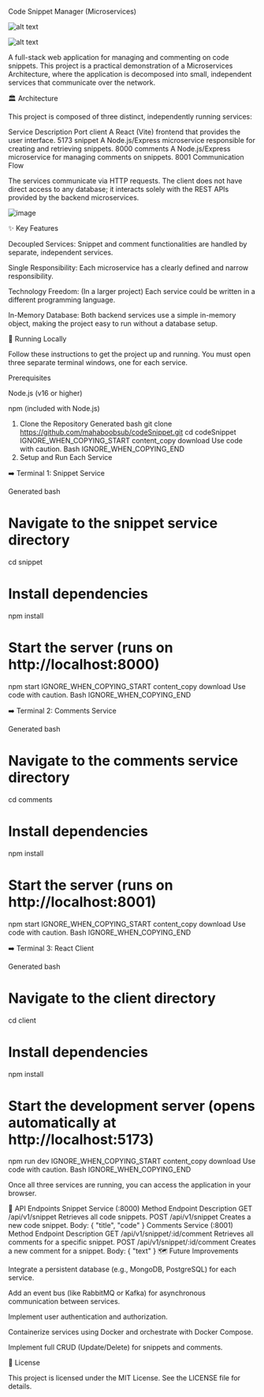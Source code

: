 Code Snippet Manager (Microservices)

![alt text](https://img.shields.io/badge/License-MIT-yellow.svg)


![alt text](https://img.shields.io/badge/PRs-welcome-brightgreen.svg?style=flat-square)

A full-stack web application for managing and commenting on code snippets. This project is a practical demonstration of a Microservices Architecture, where the application is decomposed into small, independent services that communicate over the network.

🏛️ Architecture

This project is composed of three distinct, independently running services:

Service	Description	Port
client	A React (Vite) frontend that provides the user interface.	5173
snippet	A Node.js/Express microservice responsible for creating and retrieving snippets.	8000
comments	A Node.js/Express microservice for managing comments on snippets.	8001
Communication Flow

The services communicate via HTTP requests. The client does not have direct access to any database; it interacts solely with the REST APIs provided by the backend microservices.

![image](https://github.com/user-attachments/assets/7bb6e160-15bb-4454-b273-36be3bdaab5a)


✨ Key Features

Decoupled Services: Snippet and comment functionalities are handled by separate, independent services.

Single Responsibility: Each microservice has a clearly defined and narrow responsibility.

Technology Freedom: (In a larger project) Each service could be written in a different programming language.

In-Memory Database: Both backend services use a simple in-memory object, making the project easy to run without a database setup.

🚀 Running Locally

Follow these instructions to get the project up and running. You must open three separate terminal windows, one for each service.

Prerequisites

Node.js (v16 or higher)

npm (included with Node.js)

1. Clone the Repository
Generated bash
git clone https://github.com/mahaboobsub/codeSnippet.git
cd codeSnippet
IGNORE_WHEN_COPYING_START
content_copy
download
Use code with caution.
Bash
IGNORE_WHEN_COPYING_END
2. Setup and Run Each Service

➡️ Terminal 1: Snippet Service

Generated bash
# Navigate to the snippet service directory
cd snippet

# Install dependencies
npm install

# Start the server (runs on http://localhost:8000)
npm start
IGNORE_WHEN_COPYING_START
content_copy
download
Use code with caution.
Bash
IGNORE_WHEN_COPYING_END

➡️ Terminal 2: Comments Service

Generated bash
# Navigate to the comments service directory
cd comments

# Install dependencies
npm install

# Start the server (runs on http://localhost:8001)
npm start
IGNORE_WHEN_COPYING_START
content_copy
download
Use code with caution.
Bash
IGNORE_WHEN_COPYING_END

➡️ Terminal 3: React Client

Generated bash
# Navigate to the client directory
cd client

# Install dependencies
npm install

# Start the development server (opens automatically at http://localhost:5173)
npm run dev
IGNORE_WHEN_COPYING_START
content_copy
download
Use code with caution.
Bash
IGNORE_WHEN_COPYING_END

Once all three services are running, you can access the application in your browser.

🔌 API Endpoints
Snippet Service (:8000)
Method	Endpoint	Description
GET	/api/v1/snippet	Retrieves all code snippets.
POST	/api/v1/snippet	Creates a new code snippet. Body: { "title", "code" }
Comments Service (:8001)
Method	Endpoint	Description
GET	/api/v1/snippet/:id/comment	Retrieves all comments for a specific snippet.
POST	/api/v1/snippet/:id/comment	Creates a new comment for a snippet. Body: { "text" }
🗺️ Future Improvements

Integrate a persistent database (e.g., MongoDB, PostgreSQL) for each service.

Add an event bus (like RabbitMQ or Kafka) for asynchronous communication between services.

Implement user authentication and authorization.

Containerize services using Docker and orchestrate with Docker Compose.

Implement full CRUD (Update/Delete) for snippets and comments.

📜 License

This project is licensed under the MIT License. See the LICENSE file for details.
